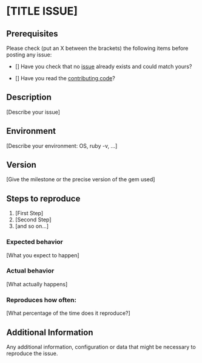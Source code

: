 # [TITLE ISSUE]

## Prerequisites

Please check (put an X between the brackets) the following items before posting any issue:

* [] Have you check that no [issue](https://github.com/tristanrobert/foreman_proxmox/issues) already exists and could match yours?

* [] Have you read the [contributing code](CONTRIBUTING.md)?

## Description

  [Describe your issue]

## Environment

  [Describe your environment: OS, ruby -v, ...]

## Version

  [Give the milestone or the precise version of the gem used]

## Steps to reproduce

  1. [First Step]
  2. [Second Step]
  3. [and so on...]

### Expected behavior

[What you expect to happen]

### Actual behavior

[What actually happens]

### Reproduces how often:

[What percentage of the time does it reproduce?]

## Additional Information

Any additional information, configuration or data that might be necessary to reproduce the issue.
